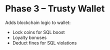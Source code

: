 # Phase 3 – Trusty Wallet

Adds blockchain logic to wallet:
- Lock coins for SQL boost
- Loyalty bonuses
- Deduct fines for SQL violations